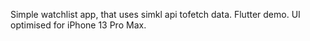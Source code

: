 Simple watchlist app, that uses simkl api tofetch data.
Flutter demo. UI optimised for iPhone 13 Pro Max.
